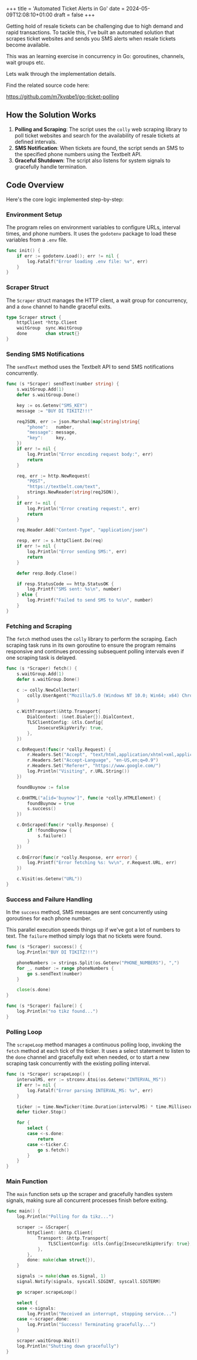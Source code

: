 +++
title = 'Automated Ticket Alerts in Go'
date = 2024-05-09T12:08:10+01:00
draft = false
+++

Getting hold of resale tickets can be challenging due to high demand and rapid transactions. To tackle this, I've built an automated solution that scrapes ticket websites and sends you SMS alerts when resale tickets become available.

This was an learning exercise in concurrency in Go: goroutines, channels, wait groups etc.

Lets walk through the implementation details.

Find the related source code here:

https://github.com/m7kvqbe1/go-ticket-polling

## How the Solution Works

1. **Polling and Scraping**: The script uses the `colly` web scraping library to poll ticket websites and search for the availability of resale tickets at defined intervals.
2. **SMS Notification**: When tickets are found, the script sends an SMS to the specified phone numbers using the Textbelt API.
3. **Graceful Shutdown**: The script also listens for system signals to gracefully handle termination.

## Code Overview

Here's the core logic implemented step-by-step:

### Environment Setup

The program relies on environment variables to configure URLs, interval times, and phone numbers. It uses the `godotenv` package to load these variables from a `.env` file.

```go
func init() {
    if err := godotenv.Load(); err != nil {
        log.Fatalf("Error loading .env file: %v", err)
    }
}
```

### Scraper Struct

The `Scraper` struct manages the HTTP client, a wait group for concurrency, and a `done` channel to handle graceful exits.

```go
type Scraper struct {
    httpClient *http.Client
    waitGroup  sync.WaitGroup
    done       chan struct{}
}
```

### Sending SMS Notifications

The `sendText` method uses the Textbelt API to send SMS notifications concurrently.

```go
func (s *Scraper) sendText(number string) {
    s.waitGroup.Add(1)
    defer s.waitGroup.Done()

    key := os.Getenv("SMS_KEY")
    message := "BUY DI TIKITZ!!!"

    reqJSON, err := json.Marshal(map[string]string{
        "phone":   number,
        "message": message,
        "key":     key,
    })
    if err != nil {
        log.Println("Error encoding request body:", err)
        return
    }

    req, err := http.NewRequest(
        "POST",
        "https://textbelt.com/text",
        strings.NewReader(string(reqJSON)),
    )
    if err != nil {
        log.Println("Error creating request:", err)
        return
    }

    req.Header.Add("Content-Type", "application/json")

    resp, err := s.httpClient.Do(req)
    if err != nil {
        log.Println("Error sending SMS:", err)
        return
    }

    defer resp.Body.Close()

    if resp.StatusCode == http.StatusOK {
        log.Printf("SMS sent: %s\n", number)
    } else {
        log.Printf("Failed to send SMS to %s\n", number)
    }
}
```

### Fetching and Scraping

The `fetch` method uses the `colly` library to perform the scraping. Each scraping task runs in its own goroutine to ensure the program remains responsive and continues processing subsequent polling intervals even if one scraping task is delayed.

```go
func (s *Scraper) fetch() {
    s.waitGroup.Add(1)
    defer s.waitGroup.Done()

    c := colly.NewCollector(
        colly.UserAgent("Mozilla/5.0 (Windows NT 10.0; Win64; x64) Chrome/91.0.4472.124 Safari/537.36"),
    )

    c.WithTransport(&http.Transport{
        DialContext: (&net.Dialer{}).DialContext,
        TLSClientConfig: &tls.Config{
            InsecureSkipVerify: true,
        },
    })

    c.OnRequest(func(r *colly.Request) {
        r.Headers.Set("Accept", "text/html,application/xhtml+xml,application/xml;q=0.9")
        r.Headers.Set("Accept-Language", "en-US,en;q=0.9")
        r.Headers.Set("Referer", "https://www.google.com/")
        log.Println("Visiting", r.URL.String())
    })

    foundBuynow := false

    c.OnHTML("a[id='buynow']", func(e *colly.HTMLElement) {
        foundBuynow = true
        s.success()
    })

    c.OnScraped(func(r *colly.Response) {
        if !foundBuynow {
            s.failure()
        }
    })

    c.OnError(func(r *colly.Response, err error) {
        log.Printf("Error fetching %s: %v\n", r.Request.URL, err)
    })

    c.Visit(os.Getenv("URL"))
}
```

### Success and Failure Handling

In the `success` method, SMS messages are sent concurrently using goroutines for each phone number.

This parallel execution speeds things up if we've got a lot of numbers to text. The `failure` method simply logs that no tickets were found.

```go
func (s *Scraper) success() {
    log.Println("BUY DI TIKITZ!!!")

    phoneNumbers := strings.Split(os.Getenv("PHONE_NUMBERS"), ",")
    for _, number := range phoneNumbers {
        go s.sendText(number)
    }

    close(s.done)
}

func (s *Scraper) failure() {
    log.Println("no tikz found...")
}
```

### Polling Loop

The `scrapeLoop` method manages a continuous polling loop, invoking the `fetch` method at each tick of the ticker. It uses a select statement to listen to the `done` channel and gracefully exit when needed, or to start a new scraping task concurrently with the existing polling interval.

```go
func (s *Scraper) scrapeLoop() {
    intervalMS, err := strconv.Atoi(os.Getenv("INTERVAL_MS"))
    if err != nil {
        log.Fatalf("Error parsing INTERVAL_MS: %v", err)
    }

    ticker := time.NewTicker(time.Duration(intervalMS) * time.Millisecond)
    defer ticker.Stop()

    for {
        select {
        case <-s.done:
            return
        case <-ticker.C:
            go s.fetch()
        }
    }
}
```

### Main Function

The `main` function sets up the scraper and gracefully handles system signals, making sure all concurrent processes finish before exiting.

```go
func main() {
    log.Println("Polling for da tikz...")

    scraper := &Scraper{
        httpClient: &http.Client{
            Transport: &http.Transport{
                TLSClientConfig: &tls.Config{InsecureSkipVerify: true},
            },
        },
        done: make(chan struct{}),
    }

    signals := make(chan os.Signal, 1)
    signal.Notify(signals, syscall.SIGINT, syscall.SIGTERM)

    go scraper.scrapeLoop()

    select {
    case <-signals:
        log.Println("Received an interrupt, stopping service...")
    case <-scraper.done:
        log.Println("Success! Terminating gracefully...")
    }

    scraper.waitGroup.Wait()
    log.Println("Shutting down gracefully")
}
```
